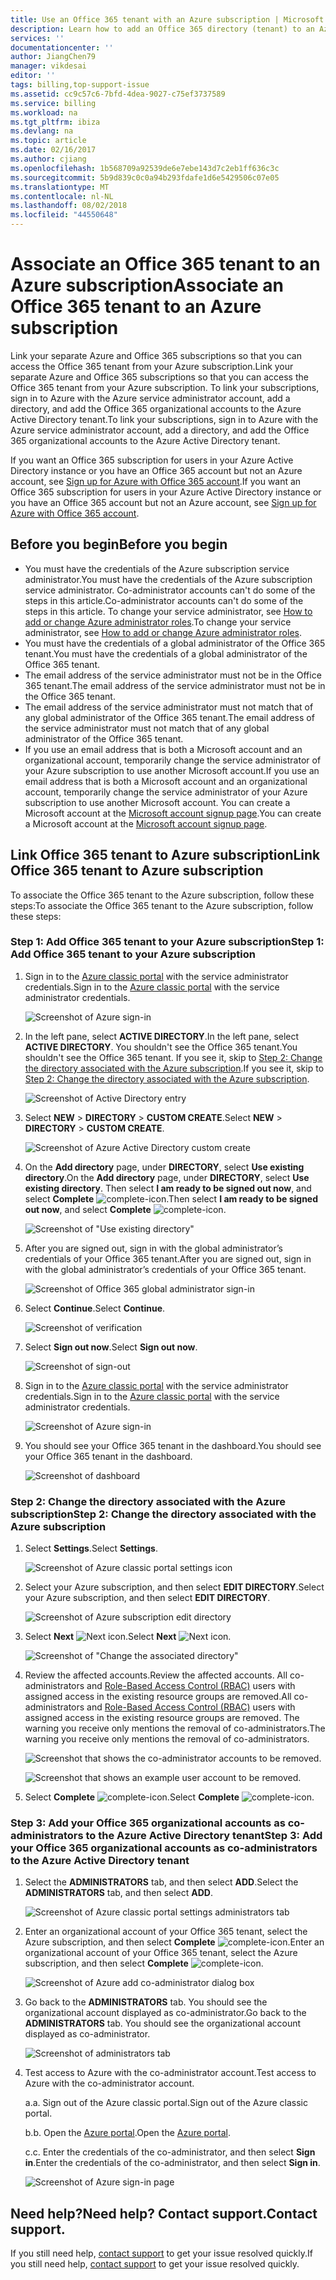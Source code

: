 ```yaml
---
title: Use an Office 365 tenant with an Azure subscription | Microsoft Docs
description: Learn how to add an Office 365 directory (tenant) to an Azure subscription.
services: ''
documentationcenter: ''
author: JiangChen79
manager: vikdesai
editor: ''
tags: billing,top-support-issue
ms.assetid: cc9c57c6-7bfd-4dea-9027-c75ef3737589
ms.service: billing
ms.workload: na
ms.tgt_pltfrm: ibiza
ms.devlang: na
ms.topic: article
ms.date: 02/16/2017
ms.author: cjiang
ms.openlocfilehash: 1b568709a92539de6e7ebe143d7c2eb1ff636c3c
ms.sourcegitcommit: 5b9d839c0c0a94b293fdafe1d6e5429506c07e05
ms.translationtype: MT
ms.contentlocale: nl-NL
ms.lasthandoff: 08/02/2018
ms.locfileid: "44550648"
---
```

# <a name="associate-an-office-365-tenant-to-an-azure-subscription"></a><span data-ttu-id="9b71c-103">Associate an Office 365 tenant to an Azure subscription</span><span class="sxs-lookup"><span data-stu-id="9b71c-103">Associate an Office 365 tenant to an Azure subscription</span></span>
<span data-ttu-id="9b71c-104">Link your separate Azure and Office 365 subscriptions so that you can access the Office 365 tenant from your Azure subscription.</span><span class="sxs-lookup"><span data-stu-id="9b71c-104">Link your separate Azure and Office 365 subscriptions so that you can access the Office 365 tenant from your Azure subscription.</span></span> <span data-ttu-id="9b71c-105">To link your subscriptions, sign in to Azure with the Azure service administrator account, add a directory, and add the Office 365 organizational accounts to the Azure Active Directory tenant.</span><span class="sxs-lookup"><span data-stu-id="9b71c-105">To link your subscriptions, sign in to Azure with the Azure service administrator account, add a directory, and add the Office 365 organizational accounts to the Azure Active Directory tenant.</span></span>

<span data-ttu-id="9b71c-106">If you want an Office 365 subscription for users in your Azure Active Directory instance or you have an Office 365 account but not an Azure account, see [Sign up for Azure with Office 365 account](billing-use-existing-office-365-account-azure-subscription.md).</span><span class="sxs-lookup"><span data-stu-id="9b71c-106">If you want an Office 365 subscription for users in your Azure Active Directory instance or you have an Office 365 account but not an Azure account, see [Sign up for Azure with Office 365 account](billing-use-existing-office-365-account-azure-subscription.md).</span></span> 

## <a name="before-you-begin"></a><span data-ttu-id="9b71c-107">Before you begin</span><span class="sxs-lookup"><span data-stu-id="9b71c-107">Before you begin</span></span>
* <span data-ttu-id="9b71c-108">You must have the credentials of the Azure subscription service administrator.</span><span class="sxs-lookup"><span data-stu-id="9b71c-108">You must have the credentials of the Azure subscription service administrator.</span></span> <span data-ttu-id="9b71c-109">Co-administrator accounts can't do some of the steps in this article.</span><span class="sxs-lookup"><span data-stu-id="9b71c-109">Co-administrator accounts can't do some of the steps in this article.</span></span> <span data-ttu-id="9b71c-110">To change your service administrator, see [How to add or change Azure administrator roles](billing-add-change-azure-subscription-administrator.md#change-service-administrator-for-a-subscription).</span><span class="sxs-lookup"><span data-stu-id="9b71c-110">To change your service administrator, see [How to add or change Azure administrator roles](billing-add-change-azure-subscription-administrator.md#change-service-administrator-for-a-subscription).</span></span>
* <span data-ttu-id="9b71c-111">You must have the credentials of a global administrator of the Office 365 tenant.</span><span class="sxs-lookup"><span data-stu-id="9b71c-111">You must have the credentials of a global administrator of the Office 365 tenant.</span></span>
* <span data-ttu-id="9b71c-112">The email address of the service administrator must not be in the Office 365 tenant.</span><span class="sxs-lookup"><span data-stu-id="9b71c-112">The email address of the service administrator must not be in the Office 365 tenant.</span></span>
* <span data-ttu-id="9b71c-113">The email address of the service administrator must not match that of any global administrator of the Office 365 tenant.</span><span class="sxs-lookup"><span data-stu-id="9b71c-113">The email address of the service administrator must not match that of any global administrator of the Office 365 tenant.</span></span>
* <span data-ttu-id="9b71c-114">If you use an email address that is both a Microsoft account and an organizational account, temporarily change the service administrator of your Azure subscription to use another Microsoft account.</span><span class="sxs-lookup"><span data-stu-id="9b71c-114">If you use an email address that is both a Microsoft account and an organizational account, temporarily change the service administrator of your Azure subscription to use another Microsoft account.</span></span> <span data-ttu-id="9b71c-115">You can create a Microsoft account at the [Microsoft account signup page](https://signup.live.com/).</span><span class="sxs-lookup"><span data-stu-id="9b71c-115">You can create a Microsoft account at the [Microsoft account signup page](https://signup.live.com/).</span></span>

## <a name="link-office-365-tenant-to-azure-subscription"></a><span data-ttu-id="9b71c-116">Link Office 365 tenant to Azure subscription</span><span class="sxs-lookup"><span data-stu-id="9b71c-116">Link Office 365 tenant to Azure subscription</span></span>
<span data-ttu-id="9b71c-117">To associate the Office 365 tenant to the Azure subscription, follow these steps:</span><span class="sxs-lookup"><span data-stu-id="9b71c-117">To associate the Office 365 tenant to the Azure subscription, follow these steps:</span></span>

### <a name="step-1-add-office-365-tenant-to-your-azure-subscription"></a><span data-ttu-id="9b71c-118">Step 1: Add Office 365 tenant to your Azure subscription</span><span class="sxs-lookup"><span data-stu-id="9b71c-118">Step 1: Add Office 365 tenant to your Azure subscription</span></span>

1. <span data-ttu-id="9b71c-119">Sign in to the [Azure classic portal](https://manage.windowsazure.com/) with the service administrator credentials.</span><span class="sxs-lookup"><span data-stu-id="9b71c-119">Sign in to the [Azure classic portal](https://manage.windowsazure.com/) with the service administrator credentials.</span></span>

    ![Screenshot of Azure sign-in](https://docstestmedia1.blob.core.windows.net/azure-media/articles/billing/media/billing-add-office-365-tenant-to-azure-subscription/s313_azure-sign-in-service-admin.png)

2. <span data-ttu-id="9b71c-121">In the left pane, select **ACTIVE DIRECTORY**.</span><span class="sxs-lookup"><span data-stu-id="9b71c-121">In the left pane, select **ACTIVE DIRECTORY**.</span></span> <span data-ttu-id="9b71c-122">You shouldn't see the Office 365 tenant.</span><span class="sxs-lookup"><span data-stu-id="9b71c-122">You shouldn't see the Office 365 tenant.</span></span> <span data-ttu-id="9b71c-123">If you see it, skip to [Step 2: Change the directory associated with the Azure subscription](#Step2).</span><span class="sxs-lookup"><span data-stu-id="9b71c-123">If you see it, skip to [Step 2: Change the directory associated with the Azure subscription](#Step2).</span></span>
   
   ![Screenshot of Active Directory entry](https://docstestmedia1.blob.core.windows.net/azure-media/articles/billing/media/billing-add-office-365-tenant-to-azure-subscription/s35-classic-portal-active-directory-entry.png)

3. <span data-ttu-id="9b71c-125">Select **NEW** > **DIRECTORY** > **CUSTOM CREATE**.</span><span class="sxs-lookup"><span data-stu-id="9b71c-125">Select **NEW** > **DIRECTORY** > **CUSTOM CREATE**.</span></span>
   
    ![Screenshot of Azure Active Directory custom create](https://docstestmedia1.blob.core.windows.net/azure-media/articles/billing/media/billing-add-office-365-tenant-to-azure-subscription/s37-aad-custom-create.png)
   
4. <span data-ttu-id="9b71c-127">On the **Add directory** page, under **DIRECTORY**, select **Use existing directory**.</span><span class="sxs-lookup"><span data-stu-id="9b71c-127">On the **Add directory** page, under **DIRECTORY**, select **Use existing directory**.</span></span> <span data-ttu-id="9b71c-128">Then select **I am ready to be signed out now**, and select **Complete** ![complete-icon](https://docstestmedia1.blob.core.windows.net/azure-media/articles/billing/media/billing-add-office-365-tenant-to-azure-subscription/s38_complete-icon.png).</span><span class="sxs-lookup"><span data-stu-id="9b71c-128">Then select **I am ready to be signed out now**, and select **Complete** ![complete-icon](https://docstestmedia1.blob.core.windows.net/azure-media/articles/billing/media/billing-add-office-365-tenant-to-azure-subscription/s38_complete-icon.png).</span></span>
   
    ![Screenshot of "Use existing directory"](https://docstestmedia1.blob.core.windows.net/azure-media/articles/billing/media/billing-add-office-365-tenant-to-azure-subscription/s39_add-directory-use-existing.png)
   
5. <span data-ttu-id="9b71c-130">After you are signed out, sign in with the global administrator’s credentials of your Office 365 tenant.</span><span class="sxs-lookup"><span data-stu-id="9b71c-130">After you are signed out, sign in with the global administrator’s credentials of your Office 365 tenant.</span></span>
   
    ![Screenshot of Office 365 global administrator sign-in](https://docstestmedia1.blob.core.windows.net/azure-media/articles/billing/media/billing-add-office-365-tenant-to-azure-subscription/s310_sign-in-global-admin-office-365.png)
   
6. <span data-ttu-id="9b71c-132">Select **Continue**.</span><span class="sxs-lookup"><span data-stu-id="9b71c-132">Select **Continue**.</span></span>
   
    ![Screenshot of verification](https://docstestmedia1.blob.core.windows.net/azure-media/articles/billing/media/billing-add-office-365-tenant-to-azure-subscription/s311_use-contoso-directory-azure-verify.png)
   
7. <span data-ttu-id="9b71c-134">Select **Sign out now**.</span><span class="sxs-lookup"><span data-stu-id="9b71c-134">Select **Sign out now**.</span></span>
   
    ![Screenshot of sign-out](https://docstestmedia1.blob.core.windows.net/azure-media/articles/billing/media/billing-add-office-365-tenant-to-azure-subscription/s312_use-contoso-directory-azure-confirm-and-sign-out.png)
   
8. <span data-ttu-id="9b71c-136">Sign in to the [Azure classic portal](https://manage.windowsazure.com/) with the service administrator credentials.</span><span class="sxs-lookup"><span data-stu-id="9b71c-136">Sign in to the [Azure classic portal](https://manage.windowsazure.com/) with the service administrator credentials.</span></span>
   
    ![Screenshot of Azure sign-in](https://docstestmedia1.blob.core.windows.net/azure-media/articles/billing/media/billing-add-office-365-tenant-to-azure-subscription/s313_azure-sign-in-service-admin.png)
   
9. <span data-ttu-id="9b71c-138">You should see your Office 365 tenant in the dashboard.</span><span class="sxs-lookup"><span data-stu-id="9b71c-138">You should see your Office 365 tenant in the dashboard.</span></span>
   
    ![Screenshot of dashboard](https://docstestmedia1.blob.core.windows.net/azure-media/articles/billing/media/billing-add-office-365-tenant-to-azure-subscription/s314_office-365-tenant-appear-in-azure.png)

### <a name="Step2"></a><span data-ttu-id="9b71c-140">Step 2: Change the directory associated with the Azure subscription</span><span class="sxs-lookup"><span data-stu-id="9b71c-140">Step 2: Change the directory associated with the Azure subscription</span></span>
   
1. <span data-ttu-id="9b71c-141">Select **Settings**.</span><span class="sxs-lookup"><span data-stu-id="9b71c-141">Select **Settings**.</span></span>
   
    ![Screenshot of Azure classic portal settings icon](https://docstestmedia1.blob.core.windows.net/azure-media/articles/billing/media/billing-add-office-365-tenant-to-azure-subscription/s315_azure-classic-portal-settings-icon.png)
   
2. <span data-ttu-id="9b71c-143">Select your Azure subscription, and then select **EDIT DIRECTORY**.</span><span class="sxs-lookup"><span data-stu-id="9b71c-143">Select your Azure subscription, and then select **EDIT DIRECTORY**.</span></span>

    ![Screenshot of Azure subscription edit directory](https://docstestmedia1.blob.core.windows.net/azure-media/articles/billing/media/billing-add-office-365-tenant-to-azure-subscription/s316_azure-subscription-edit-directory.png)
   
3. <span data-ttu-id="9b71c-145">Select **Next** ![Next icon](https://docstestmedia1.blob.core.windows.net/azure-media/articles/billing/media/billing-add-office-365-tenant-to-azure-subscription/s317_next-icon.png).</span><span class="sxs-lookup"><span data-stu-id="9b71c-145">Select **Next** ![Next icon](https://docstestmedia1.blob.core.windows.net/azure-media/articles/billing/media/billing-add-office-365-tenant-to-azure-subscription/s317_next-icon.png).</span></span>
   
    ![Screenshot of "Change the associated directory"](https://docstestmedia1.blob.core.windows.net/azure-media/articles/billing/media/billing-add-office-365-tenant-to-azure-subscription/s318_azure-change-associated-directory.png)
   
4. <span data-ttu-id="9b71c-147">Review the affected accounts.</span><span class="sxs-lookup"><span data-stu-id="9b71c-147">Review the affected accounts.</span></span> <span data-ttu-id="9b71c-148">All co-administrators and [Role-Based Access Control (RBAC)](../active-directory/role-based-access-control-configure.md) users with assigned access in the existing resource groups are removed.</span><span class="sxs-lookup"><span data-stu-id="9b71c-148">All co-administrators and [Role-Based Access Control (RBAC)](../active-directory/role-based-access-control-configure.md) users with assigned access in the existing resource groups are removed.</span></span> <span data-ttu-id="9b71c-149">The warning you receive only mentions the removal of co-administrators.</span><span class="sxs-lookup"><span data-stu-id="9b71c-149">The warning you receive only mentions the removal of co-administrators.</span></span>
      
    ![Screenshot that shows the co-administrator accounts to be removed.](https://docstestmedia1.blob.core.windows.net/azure-media/articles/billing/media/billing-add-office-365-tenant-to-azure-subscription/s322_azure-confirm-directory-mapping.png)
   
    ![Screenshot that shows an example user account to be removed.](https://docstestmedia1.blob.core.windows.net/azure-media/articles/billing/media/billing-add-office-365-tenant-to-azure-subscription/s325_assigned-users-removed-resource-groups.png)
   
5. <span data-ttu-id="9b71c-152">Select **Complete** ![complete-icon](https://docstestmedia1.blob.core.windows.net/azure-media/articles/billing/media/billing-add-office-365-tenant-to-azure-subscription/s38_complete-icon.png).</span><span class="sxs-lookup"><span data-stu-id="9b71c-152">Select **Complete** ![complete-icon](https://docstestmedia1.blob.core.windows.net/azure-media/articles/billing/media/billing-add-office-365-tenant-to-azure-subscription/s38_complete-icon.png).</span></span>

### <a name="step-3-add-your-office-365-organizational-accounts-as-co-administrators-to-the-azure-active-directory-tenant"></a><span data-ttu-id="9b71c-153">Step 3: Add your Office 365 organizational accounts as co-administrators to the Azure Active Directory tenant</span><span class="sxs-lookup"><span data-stu-id="9b71c-153">Step 3: Add your Office 365 organizational accounts as co-administrators to the Azure Active Directory tenant</span></span>
   
1. <span data-ttu-id="9b71c-154">Select the **ADMINISTRATORS** tab, and then select **ADD**.</span><span class="sxs-lookup"><span data-stu-id="9b71c-154">Select the **ADMINISTRATORS** tab, and then select **ADD**.</span></span>
   
    ![Screenshot of Azure classic portal settings administrators tab](https://docstestmedia1.blob.core.windows.net/azure-media/articles/billing/media/billing-add-office-365-tenant-to-azure-subscription/s319_azure-classic-portal-settings-administrators.png)
   
2. <span data-ttu-id="9b71c-156">Enter an organizational account of your Office 365 tenant, select the Azure subscription, and then select **Complete** ![complete-icon](https://docstestmedia1.blob.core.windows.net/azure-media/articles/billing/media/billing-add-office-365-tenant-to-azure-subscription/s38_complete-icon.png).</span><span class="sxs-lookup"><span data-stu-id="9b71c-156">Enter an organizational account of your Office 365 tenant, select the Azure subscription, and then select **Complete** ![complete-icon](https://docstestmedia1.blob.core.windows.net/azure-media/articles/billing/media/billing-add-office-365-tenant-to-azure-subscription/s38_complete-icon.png).</span></span>
   
    ![Screenshot of Azure add co-administrator dialog box](https://docstestmedia1.blob.core.windows.net/azure-media/articles/billing/media/billing-add-office-365-tenant-to-azure-subscription/s320_azure-add-co-administrator.png)
   
3. <span data-ttu-id="9b71c-158">Go back to the **ADMINISTRATORS** tab. You should see the organizational account displayed as co-administrator.</span><span class="sxs-lookup"><span data-stu-id="9b71c-158">Go back to the **ADMINISTRATORS** tab. You should see the organizational account displayed as co-administrator.</span></span>
   
    ![Screenshot of administrators tab](https://docstestmedia1.blob.core.windows.net/azure-media/articles/billing/media/billing-add-office-365-tenant-to-azure-subscription/s321_azure-co-administrator-added.png)
4.  <span data-ttu-id="9b71c-160">Test access to Azure with the co-administrator account.</span><span class="sxs-lookup"><span data-stu-id="9b71c-160">Test access to Azure with the co-administrator account.</span></span>
   
    <span data-ttu-id="9b71c-161">a.</span><span class="sxs-lookup"><span data-stu-id="9b71c-161">a.</span></span> <span data-ttu-id="9b71c-162">Sign out of the Azure classic portal.</span><span class="sxs-lookup"><span data-stu-id="9b71c-162">Sign out of the Azure classic portal.</span></span>
   
    <span data-ttu-id="9b71c-163">b.</span><span class="sxs-lookup"><span data-stu-id="9b71c-163">b.</span></span> <span data-ttu-id="9b71c-164">Open the [Azure portal](https://portal.azure.com/).</span><span class="sxs-lookup"><span data-stu-id="9b71c-164">Open the [Azure portal](https://portal.azure.com/).</span></span>
   
    <span data-ttu-id="9b71c-165">c.</span><span class="sxs-lookup"><span data-stu-id="9b71c-165">c.</span></span> <span data-ttu-id="9b71c-166">Enter the credentials of the co-administrator, and then select **Sign in**.</span><span class="sxs-lookup"><span data-stu-id="9b71c-166">Enter the credentials of the co-administrator, and then select **Sign in**.</span></span>
   
    ![Screenshot of Azure sign-in page](https://docstestmedia1.blob.core.windows.net/azure-media/articles/billing/media/billing-add-office-365-tenant-to-azure-subscription/s324_azure-sign-in-with-co-admin.png)

## <a name="need-help-contact-support"></a><span data-ttu-id="9b71c-168">Need help?</span><span class="sxs-lookup"><span data-stu-id="9b71c-168">Need help?</span></span> <span data-ttu-id="9b71c-169">Contact support.</span><span class="sxs-lookup"><span data-stu-id="9b71c-169">Contact support.</span></span>
<span data-ttu-id="9b71c-170">If you still need help, [contact support](https://portal.azure.com/?#blade/Microsoft_Azure_Support/HelpAndSupportBlade) to get your issue resolved quickly.</span><span class="sxs-lookup"><span data-stu-id="9b71c-170">If you still need help, [contact support](https://portal.azure.com/?#blade/Microsoft_Azure_Support/HelpAndSupportBlade) to get your issue resolved quickly.</span></span>
























